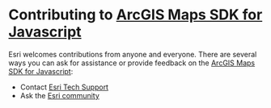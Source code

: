 # Contributing to [ArcGIS Maps SDK for Javascript](http://js.arcgis.com)

Esri welcomes contributions from anyone and everyone. There are several ways you can ask for assistance or provide feedback on the [ArcGIS Maps SDK for Javascript](http://js.arcgis.com):

* Contact [Esri Tech Support](https://support.esri.com/en-us/contact)
* Ask the [Esri community](https://community.esri.com/t5/arcgis-javascript-maps-sdk-questions/bd-p/arcgis-api-for-javascript-questions)
